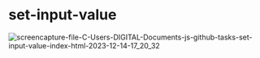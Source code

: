 # set-input-value
 
![screencapture-file-C-Users-DIGITAL-Documents-js-github-tasks-set-input-value-index-html-2023-12-14-17_20_32](https://github.com/shrutigajera102/set-input-value/assets/146714862/7399ae8e-c38c-4bbc-88b5-19dabb1d8c40)
